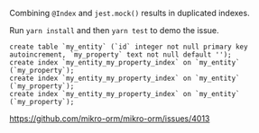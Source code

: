Combining `@Index` and `jest.mock()` results in duplicated indexes.

Run `yarn install` and then `yarn test` to demo the issue.

```
create table `my_entity` (`id` integer not null primary key autoincrement, `my_property` text not null default '');
create index `my_entity_my_property_index` on `my_entity` (`my_property`);
create index `my_entity_my_property_index` on `my_entity` (`my_property`);
create index `my_entity_my_property_index` on `my_entity` (`my_property`);
```

https://github.com/mikro-orm/mikro-orm/issues/4013
